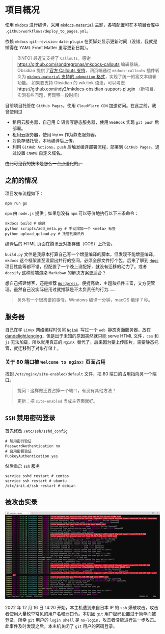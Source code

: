 # 项目概况

使用 [`mkdocs`](https://github.com/mkdocs/mkdocs/) 进行编译，采用 [`mkdocs-material`](https://squidfunk.github.io/mkdocs-material/) 主题，各项配置可在本项目仓库中 `.github/workflows/deploy_to_pages.yml`。

依赖 `mkdocs-git-revision-date-plugin` 在页脚处显示更新时间（没错，我就是懒得在 YAML Front Matter 里写更新日期）。

> [!INFO] 最近又支持了 `Callouts`，感谢 <https://github.com/sondregronas/mkdocs-callouts>
> 编辑器端，Obsidian 提供了[官方 Callouts 支持](https://help.obsidian.md/Editing+and+formatting/Callouts)，网页端通过 `mkdocs-callouts` 插件转义为 [`mkdocs-material` 支持的 `adomotion` 格式](https://squidfunk.github.io/mkdocs-material/reference/admonitions/)，实现了统一的富文本编辑功能。
> 如果要支持 Obsidian 的 wikilink 语法，可以考虑 <https://github.com/ndy2/mkdocs-obsidian-support-plugin> （新项目，实测有些问题，再观察一段时间）

目前项目托管在 `GitHub Pages`，使用 `Cloudflare CDN` 加速访问。在此之前，我曾使用过

- 租用云服务器，自己用 C 语言写静态服务器，使用 `WebHook` 实现 `git push` 后部署。
- 租用云服务器，使用 `Nginx` 作为静态服务器。
- 对象存储托管，本地编译后上传。
- 利用 `GitHub Actions`，`push` 后触发编译部署流程，部署到 `GitHub Pages`。通过设置 `CNAME` 自定义域名。

~~由此可见我的技术是怎么一点点退化的。~~

## 之前的情况

项目发布流程如下：

```shell
npm run go
```

`npm` 由 `node.js` 提供；如果您没有 `npm` 可以等价地执行以下三条命令：

```
mkdocs build # 编译
python scripts/add_meta.py # 手动增加一个 <meta> 标签
python upload_qcloud.py # 托管到腾讯云
```

编译后的 HTML 页面在腾讯云对象存储（COS）上托管。

`build.py` 文件是我原本打算自己写一个增量编译的脚本，但发现不能增量编译，`mkdocs` 这个框架甚至没留出并行的空间，必须全部文件打个包。后来了解到 [`Hugo`](https://gohugo.io/) 项目性能等都不错，但配置了一个晚上没配好，就没有迁移的动力了。或者 `docsify` 这种前端渲染 `Markdown` 的解决方案更适合？

想自己搭建博客，还是推荐 [`Wordpress`](https://wordpress.org/)，便捷高效，主题和插件丰富，又方便管理。虽然自己没实际应用过就推荐是不太负责任的行为……

> 另外有一个很离谱的事情，Windows 编译一分钟，macOS 编译 7 秒。

## 服务器

自己在学 `Linux` 网络编程时仿照 [`NginX`](https://nginx.org/)  写过一个 `web`  静态页面服务器，放在 [dandelight/enging](https://gitee.com/dandelight/enging)，但是出于未知的原因突然就只能 serve HTML 文件，`css` 和 `js` 无法加载，所以就用真正的 `NginX`  替代了。后来因为要上传图片，需要静态托管，就迁移到了对象存储上。

### 关于 80 端口被 `Welcome to nginx!` 页面占用

找到 `/etc/nginx/site-enabled/default` 文件，把 80 端口的占用指向另一个端口。

> 提问：这样做还要占掉一个端口，有没有其他方法？
>
> 更新：把 `site-enabled` 当成主界面就好。

## `SSH` 禁用密码登录

首先修改 `/etc/ssh/sshd_config`

```ssh
# 禁用密码验证
PasswordAuthentication no
# 启用密钥验证
PubkeyAuthentication yes
```

然后重启 `ssh` 服务

```shell
service sshd restart # centos
service ssh restart # ubuntu
/etc/init.d/ssh restart # debian
```

## 被攻击实录

![attach](./media/README/attach.jpg)

2022 年 12 月 16 日 14:20 开始，本主机遭到来自日本 IP 的 `ssh` 爆破攻击，攻击者使用大量枚举常见的用户名和弱口令。本机因 `git` 用户密码设置过于简单而被登录，所幸 `git` 用户的 `login shell` 是 `no-login`，攻击者没能进行进一步攻击。此事件及时发现之后，本主机关闭了 `git` 用户的密码登录。
